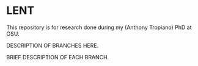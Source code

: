 # LENT

This repository is for research done during my (Anthony Tropiano) PhD at OSU.

DESCRIPTION OF BRANCHES HERE.

BRIEF DESCRIPTION OF EACH BRANCH.
